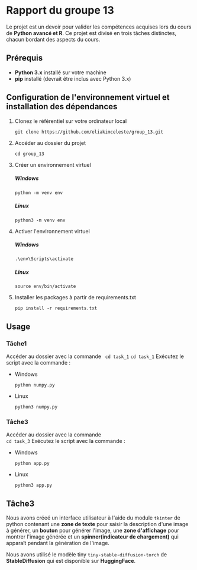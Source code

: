 # Rapport du groupe 13
Le projet est un devoir pour valider les compétences acquises lors du cours de __Python avancé et R__. Ce projet est divisé en trois tâches distinctes, chacun bordant des aspects du cours.

## Prérequis
- **Python 3.x** installé sur votre machine
- **pip** installé (devrait être inclus avec Python 3.x)

## Configuration de l'environnement virtuel et installation des dépendances

1. Clonez le référentiel sur votre ordinateur local

   ```
   git clone https://github.com/eliakimceleste/group_13.git
      ```
2. Accéder au dossier du projet

    ```
    cd group_13
      ```
3. Créer un environnement virtuel

   ##### Windows
   ```
   python -m venv env
    ```
   ##### Linux
   ```
   python3 -m venv env
    ```
4. Activer l'environnement virtuel
  
   ##### Windows
      ```
   .\env\Scripts\activate
      ```
   ##### Linux
   ```
   source env/bin/activate
    ```
5. Installer les packages à partir de requirements.txt

    ```
   pip install -r requirements.txt
    ```


## Usage
   ### Tâche1
   Accéder au dossier avec la commande  ``` cd task_1```
        ```
      cd task_1
       ```
    Exécutez le script  avec la commande :
   - Windows
       ```
      python numpy.py
       ```
   - Linux
        ```
      python3 numpy.py
        ```
   
   ### Tâche3
   Accéder au dossier avec la commande  
      ```
         cd task_3
      ```
    Exécutez le script  avec la commande :
   - Windows
       ```
      python app.py
       ```
   - Linux
        ```
      python3 app.py
        ```

## Tâche3
Nous avons créeé un interface utilisateur à l'aide du module ``` tkinter ``` de python contenant une **zone de texte** pour saisir la description d'une image à générer, un **bouton** pour générer l'image, une **zone d'affichage** pour montrer l'image générée et un **spinner(indicateur de chargement)** qui apparaît pendant la génération de l'image.

Nous avons utilisé le modèle tiny ```tiny-stable-diffusion-torch``` de **StableDiffusion** qui est disponible sur **HuggingFace**.

